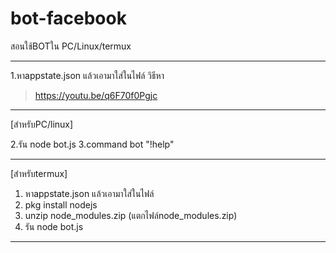 # bot-facebook

สอนใช้BOTใน PC/Linux/termux
____________________________
1.หาappstate.json แล้วเอามาใส่ในไฟล์
วิธีหา
>https://youtu.be/q6F70f0Pgjc
____________________________
[สำหรับPC/linux]

2.รัน node bot.js 
3.command bot "!help"
____________________________
[สำหรับtermux]
1. หาappstate.json แล้วเอามาใส่ในไฟล์
2. pkg install nodejs
3. unzip node_modules.zip (แตกไฟล์node_modules.zip)
4. รัน node bot.js
____________________________
